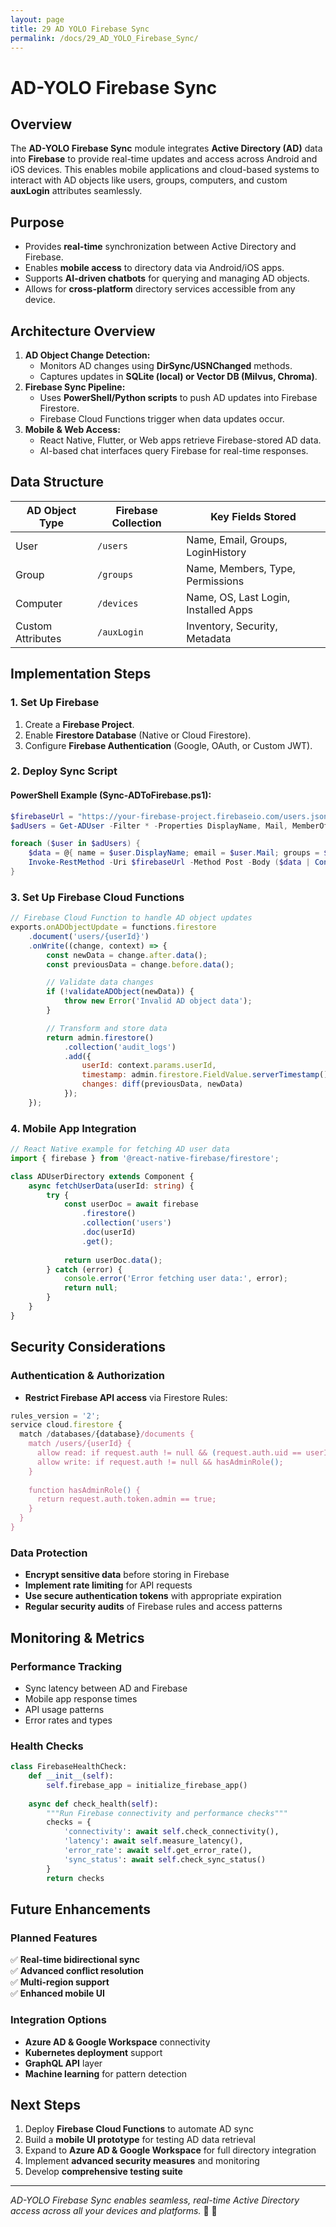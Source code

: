 ```yaml
---
layout: page
title: 29 AD YOLO Firebase Sync
permalink: /docs/29_AD_YOLO_Firebase_Sync/
---
```

# AD-YOLO Firebase Sync

## Overview
The **AD-YOLO Firebase Sync** module integrates **Active Directory (AD)** data into **Firebase** to provide real-time updates and access across Android and iOS devices. This enables mobile applications and cloud-based systems to interact with AD objects like users, groups, computers, and custom **auxLogin** attributes seamlessly.

## Purpose
- Provides **real-time** synchronization between Active Directory and Firebase.
- Enables **mobile access** to directory data via Android/iOS apps.
- Supports **AI-driven chatbots** for querying and managing AD objects.
- Allows for **cross-platform** directory services accessible from any device.

## Architecture Overview
1. **AD Object Change Detection:**
   - Monitors AD changes using **DirSync/USNChanged** methods.
   - Captures updates in **SQLite (local) or Vector DB (Milvus, Chroma)**.
2. **Firebase Sync Pipeline:**
   - Uses **PowerShell/Python scripts** to push AD updates into Firebase Firestore.
   - Firebase Cloud Functions trigger when data updates occur.
3. **Mobile & Web Access:**
   - React Native, Flutter, or Web apps retrieve Firebase-stored AD data.
   - AI-based chat interfaces query Firebase for real-time responses.

## Data Structure
| AD Object Type | Firebase Collection | Key Fields Stored |
|---------------|------------------|----------------|
| User | `/users` | Name, Email, Groups, LoginHistory |
| Group | `/groups` | Name, Members, Type, Permissions |
| Computer | `/devices` | Name, OS, Last Login, Installed Apps |
| Custom Attributes | `/auxLogin` | Inventory, Security, Metadata |

## Implementation Steps
### **1. Set Up Firebase**
1. Create a **Firebase Project**.
2. Enable **Firestore Database** (Native or Cloud Firestore).
3. Configure **Firebase Authentication** (Google, OAuth, or Custom JWT).

### **2. Deploy Sync Script**
#### PowerShell Example (Sync-ADToFirebase.ps1):
```powershell
$firebaseUrl = "https://your-firebase-project.firebaseio.com/users.json"
$adUsers = Get-ADUser -Filter * -Properties DisplayName, Mail, MemberOf

foreach ($user in $adUsers) {
    $data = @{ name = $user.DisplayName; email = $user.Mail; groups = $user.MemberOf }
    Invoke-RestMethod -Uri $firebaseUrl -Method Post -Body ($data | ConvertTo-Json) -ContentType "application/json"
}
```

### **3. Set Up Firebase Cloud Functions**
```javascript
// Firebase Cloud Function to handle AD object updates
exports.onADObjectUpdate = functions.firestore
    .document('users/{userId}')
    .onWrite((change, context) => {
        const newData = change.after.data();
        const previousData = change.before.data();

        // Validate data changes
        if (!validateADObject(newData)) {
            throw new Error('Invalid AD object data');
        }

        // Transform and store data
        return admin.firestore()
            .collection('audit_logs')
            .add({
                userId: context.params.userId,
                timestamp: admin.firestore.FieldValue.serverTimestamp(),
                changes: diff(previousData, newData)
            });
    });
```

### **4. Mobile App Integration**
```typescript
// React Native example for fetching AD user data
import { firebase } from '@react-native-firebase/firestore';

class ADUserDirectory extends Component {
    async fetchUserData(userId: string) {
        try {
            const userDoc = await firebase
                .firestore()
                .collection('users')
                .doc(userId)
                .get();
            
            return userDoc.data();
        } catch (error) {
            console.error('Error fetching user data:', error);
            return null;
        }
    }
}
```

## Security Considerations
### Authentication & Authorization
- **Restrict Firebase API access** via Firestore Rules:
```javascript
rules_version = '2';
service cloud.firestore {
  match /databases/{database}/documents {
    match /users/{userId} {
      allow read: if request.auth != null && (request.auth.uid == userId || hasAdminRole());
      allow write: if request.auth != null && hasAdminRole();
    }
    
    function hasAdminRole() {
      return request.auth.token.admin == true;
    }
  }
}
```

### Data Protection
- **Encrypt sensitive data** before storing in Firebase
- **Implement rate limiting** for API requests
- **Use secure authentication tokens** with appropriate expiration
- **Regular security audits** of Firebase rules and access patterns

## Monitoring & Metrics
### Performance Tracking
- Sync latency between AD and Firebase
- Mobile app response times
- API usage patterns
- Error rates and types

### Health Checks
```python
class FirebaseHealthCheck:
    def __init__(self):
        self.firebase_app = initialize_firebase_app()
        
    async def check_health(self):
        """Run Firebase connectivity and performance checks"""
        checks = {
            'connectivity': await self.check_connectivity(),
            'latency': await self.measure_latency(),
            'error_rate': await self.get_error_rate(),
            'sync_status': await self.check_sync_status()
        }
        return checks
```

## Future Enhancements
### Planned Features
✅ **Real-time bidirectional sync**  
✅ **Advanced conflict resolution**  
✅ **Multi-region support**  
✅ **Enhanced mobile UI**  

### Integration Options
- **Azure AD & Google Workspace** connectivity
- **Kubernetes deployment** support
- **GraphQL API** layer
- **Machine learning** for pattern detection

## Next Steps
1. Deploy **Firebase Cloud Functions** to automate AD sync
2. Build a **mobile UI prototype** for testing AD data retrieval
3. Expand to **Azure AD & Google Workspace** for full directory integration
4. Implement **advanced security measures** and monitoring
5. Develop **comprehensive testing suite**

---

*AD-YOLO Firebase Sync enables seamless, real-time Active Directory access across all your devices and platforms.* 🔄 📱 
